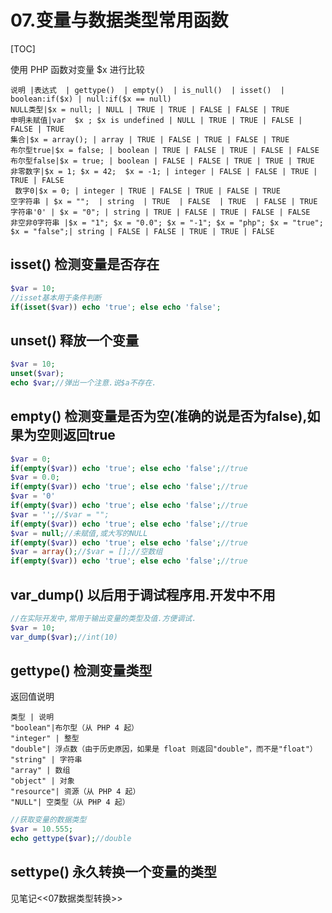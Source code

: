 # 07.变量与数据类型常用函数
[TOC]

使用 PHP 函数对变量 $x 进行比较
```table
说明 |表达式  | gettype()  | empty()  | is_null()  | isset()  | boolean:if($x) | null:if($x == null)
NULL类型|$x = null; | NULL | TRUE | TRUE | FALSE | FALSE | TRUE
申明未赋值|var  $x ; $x is undefined | NULL | TRUE | TRUE | FALSE | FALSE | TRUE
集合|$x = array(); | array | TRUE | FALSE | TRUE | FALSE | TRUE
布尔型true|$x = false; | boolean | TRUE | FALSE | TRUE | FALSE | FALSE
布尔型false|$x = true; | boolean | FALSE | FALSE | TRUE | TRUE | TRUE
非零数字|$x = 1; $x = 42;  $x = -1; | integer | FALSE | FALSE | TRUE | TRUE | FALSE
 数字0|$x = 0; | integer | TRUE | FALSE | TRUE | FALSE | TRUE
空字符串 | $x = "";  | string  | TRUE  | FALSE  | TRUE  | FALSE | TRUE 
字符串'0' | $x = "0"; | string | TRUE | FALSE | TRUE | FALSE | FALSE
非空非0字符串 |$x = "1"; $x = "0.0"; $x = "-1"; $x = "php"; $x = "true";  $x = "false";| string | FALSE | FALSE | TRUE | TRUE | FALSE
```




## isset() 检测变量是否存在
```php
$var = 10;
//isset基本用于条件判断
if(isset($var)) echo 'true'; else echo 'false';
```

## unset() 释放一个变量
```php
$var = 10;
unset($var);
echo $var;//弹出一个注意.说$a不存在.
```

## empty() 检测变量是否为空(准确的说是否为false),如果为空则返回true
```php
$var = 0;
if(empty($var)) echo 'true'; else echo 'false';//true
$var = 0.0;
if(empty($var)) echo 'true'; else echo 'false';//true
$var = '0'
if(empty($var)) echo 'true'; else echo 'false';//true
$var = '';//$var = "";
if(empty($var)) echo 'true'; else echo 'false';//true
$var = null;//未赋值,或大写的NULL
if(empty($var)) echo 'true'; else echo 'false';//true
$var = array();//$var = [];//空数组
if(empty($var)) echo 'true'; else echo 'false';//true
```

## var_dump() 以后用于调试程序用.开发中不用
```php
//在实际开发中,常用于输出变量的类型及值.方便调试.
$var = 10;
var_dump($var);//int(10)
```

## gettype() 检测变量类型
返回值说明
```table
类型 | 说明
"boolean"|布尔型（从 PHP 4 起） 
"integer" | 整型
"double"| 浮点数（由于历史原因，如果是 float 则返回"double"，而不是"float"） 
"string" | 字符串
"array" | 数组
"object" | 对象
"resource"| 资源（从 PHP 4 起） 
"NULL"| 空类型（从 PHP 4 起） 
```

```php
//获取变量的数据类型
$var = 10.555;
echo gettype($var);//double
```

## settype() 永久转换一个变量的类型
见笔记<<07数据类型转换>>